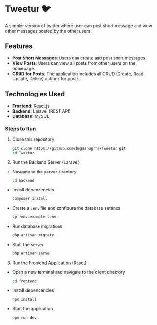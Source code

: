 # Tweetur 🐦
A simpler version of twitter where user can post short message and view other messages posted by the other users.

## Features

- **Post Short Messages**: Users can create and post short messages.
- **View Posts**: Users can view all posts from other users on the homepage.
- **CRUD for Posts**: The application includes all CRUD (Create, Read, Update, Delete) actions for posts.

## Technologies Used

- **Frontend**: React.js
- **Backend**: Laravel (REST API)
- **Database**: MySQL

### Steps to Run
1. Clone this repository
    ```bash
    git clone https://github.com/bagasnugrha/Tweetur.git
    cd Tweetur
    ```

2. Run the Backend Server (Laravel)
  - Navigate to the server directory
      ```bash
      cd backend
      ```
  - Install dependencies
    ```bash
    composer install
    ```
  - Create a `.env` file and configure the database settings
    ```bash
    cp .env.example .env
    ```
  - Run database migrations
    ```bash
    php artisan migrate
    ``` 
  - Start the server
    ```bash
    php artisan serve
    ```

3. Run the Frontend Application (React)
  - Open a new terminal and navigate to the client directory
      ```bash
      cd frontend
      ```
  - Install dependencies
    ```bash
    npm install
    ```
  - Start the application
    ```bash
    npm run dev
    ```